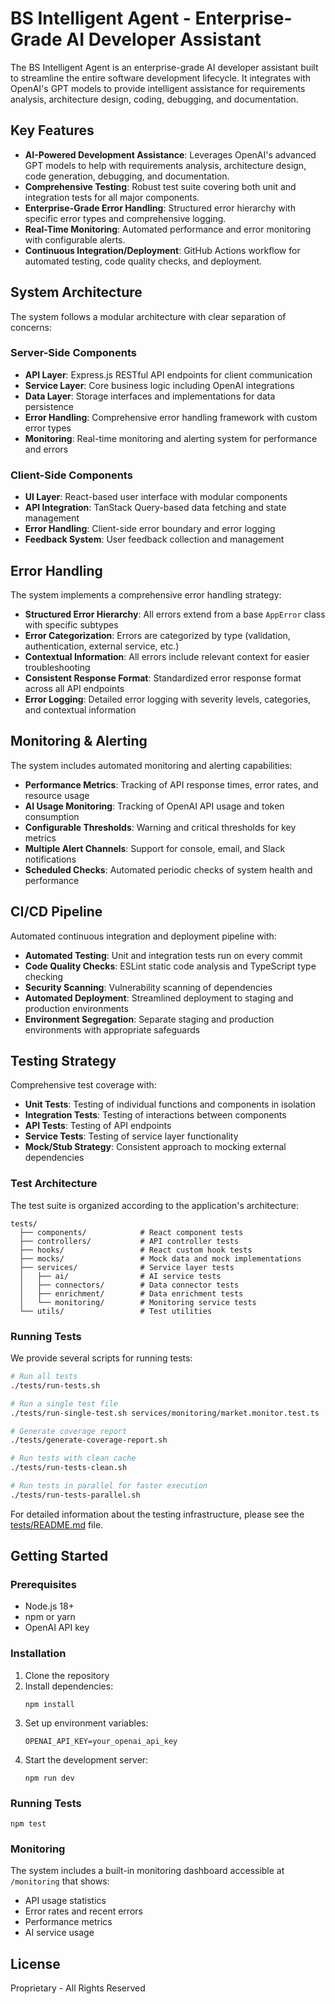 # BS Intelligent Agent - Enterprise-Grade AI Developer Assistant

The BS Intelligent Agent is an enterprise-grade AI developer assistant built to streamline the entire software development lifecycle. It integrates with OpenAI's GPT models to provide intelligent assistance for requirements analysis, architecture design, coding, debugging, and documentation.

## Key Features

- **AI-Powered Development Assistance**: Leverages OpenAI's advanced GPT models to help with requirements analysis, architecture design, code generation, debugging, and documentation.
- **Comprehensive Testing**: Robust test suite covering both unit and integration tests for all major components.
- **Enterprise-Grade Error Handling**: Structured error hierarchy with specific error types and comprehensive logging.
- **Real-Time Monitoring**: Automated performance and error monitoring with configurable alerts.
- **Continuous Integration/Deployment**: GitHub Actions workflow for automated testing, code quality checks, and deployment.

## System Architecture

The system follows a modular architecture with clear separation of concerns:

### Server-Side Components

- **API Layer**: Express.js RESTful API endpoints for client communication
- **Service Layer**: Core business logic including OpenAI integrations
- **Data Layer**: Storage interfaces and implementations for data persistence
- **Error Handling**: Comprehensive error handling framework with custom error types
- **Monitoring**: Real-time monitoring and alerting system for performance and errors

### Client-Side Components

- **UI Layer**: React-based user interface with modular components
- **API Integration**: TanStack Query-based data fetching and state management
- **Error Handling**: Client-side error boundary and error logging
- **Feedback System**: User feedback collection and management

## Error Handling

The system implements a comprehensive error handling strategy:

- **Structured Error Hierarchy**: All errors extend from a base `AppError` class with specific subtypes
- **Error Categorization**: Errors are categorized by type (validation, authentication, external service, etc.)
- **Contextual Information**: All errors include relevant context for easier troubleshooting
- **Consistent Response Format**: Standardized error response format across all API endpoints
- **Error Logging**: Detailed error logging with severity levels, categories, and contextual information

## Monitoring & Alerting

The system includes automated monitoring and alerting capabilities:

- **Performance Metrics**: Tracking of API response times, error rates, and resource usage
- **AI Usage Monitoring**: Tracking of OpenAI API usage and token consumption
- **Configurable Thresholds**: Warning and critical thresholds for key metrics
- **Multiple Alert Channels**: Support for console, email, and Slack notifications
- **Scheduled Checks**: Automated periodic checks of system health and performance

## CI/CD Pipeline

Automated continuous integration and deployment pipeline with:

- **Automated Testing**: Unit and integration tests run on every commit
- **Code Quality Checks**: ESLint static code analysis and TypeScript type checking
- **Security Scanning**: Vulnerability scanning of dependencies
- **Automated Deployment**: Streamlined deployment to staging and production environments
- **Environment Segregation**: Separate staging and production environments with appropriate safeguards

## Testing Strategy

Comprehensive test coverage with:

- **Unit Tests**: Testing of individual functions and components in isolation
- **Integration Tests**: Testing of interactions between components
- **API Tests**: Testing of API endpoints
- **Service Tests**: Testing of service layer functionality
- **Mock/Stub Strategy**: Consistent approach to mocking external dependencies

### Test Architecture

The test suite is organized according to the application's architecture:

```
tests/
  ├── components/            # React component tests
  ├── controllers/           # API controller tests
  ├── hooks/                 # React custom hook tests
  ├── mocks/                 # Mock data and mock implementations
  ├── services/              # Service layer tests
  │   ├── ai/                # AI service tests
  │   ├── connectors/        # Data connector tests
  │   ├── enrichment/        # Data enrichment tests
  │   └── monitoring/        # Monitoring service tests
  └── utils/                 # Test utilities
```

### Running Tests

We provide several scripts for running tests:

```bash
# Run all tests
./tests/run-tests.sh

# Run a single test file
./tests/run-single-test.sh services/monitoring/market.monitor.test.ts

# Generate coverage report
./tests/generate-coverage-report.sh

# Run tests with clean cache
./tests/run-tests-clean.sh

# Run tests in parallel for faster execution
./tests/run-tests-parallel.sh
```

For detailed information about the testing infrastructure, please see the [tests/README.md](tests/README.md) file.

## Getting Started

### Prerequisites

- Node.js 18+
- npm or yarn
- OpenAI API key

### Installation

1. Clone the repository
2. Install dependencies:
   ```
   npm install
   ```
3. Set up environment variables:
   ```
   OPENAI_API_KEY=your_openai_api_key
   ```
4. Start the development server:
   ```
   npm run dev
   ```

### Running Tests

```
npm test
```

### Monitoring

The system includes a built-in monitoring dashboard accessible at `/monitoring` that shows:

- API usage statistics
- Error rates and recent errors
- Performance metrics
- AI service usage

## License

Proprietary - All Rights Reserved